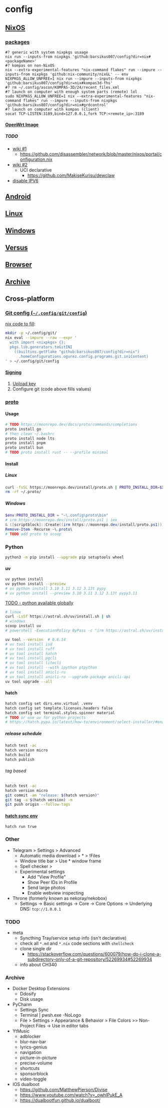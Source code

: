 # config

## [NixOS](nix/README.md)

### [packages](nix/flake.nix)

```shell
#? generic with system nixpkgs usaage
nix run --inputs-from nixpkgs 'github:barsikus007/config?dir=nix#<packageName>'
#? kompas on non-NixOS
nix --extra-experimental-features "nix-command flakes" run --impure --inputs-from nixpkgs 'github:nix-community/nixGL' -- env NIXPKGS_ALLOW_UNFREE=1 nix run --impure --inputs-from nixpkgs 'github:barsikus007/config?dir=nix#kompas3d-fhs'
#? rm ~/.config/ascon/KOMPAS-3D/24/recent_files.xml
#? launch on computer with enough system parts (remote) lol
sudo NIXPKGS_ALLOW_UNFREE=1 nix --extra-experimental-features "nix-command flakes" run --impure --inputs-from nixpkgs 'github:barsikus007/config?dir=nix#grdcontrol'
#? launch on computer with kompas (client)
socat TCP-LISTEN:3189,bind=127.0.0.1,fork TCP:<remote_ip>:3189
```

#### [OpenWrt Image](nix/packages/openwrt/xiaomi_ax3600.nix)

##### TODO

- [wiki #1](https://wiki.nixos.org/wiki/Networking_working_group)
  - <https://github.com/disassembler/network/blob/master/nixos/portal/configuration.nix>
- [wiki #2](https://wiki.nixos.org/wiki/OpenWrt)
  - UCI declarative
    - <https://github.com/MakiseKurisu/dewclaw>
- [disable IPV6](https://3os.org/infrastructure/openwrt/disable-ipv6/)

## [Android](android/README.md)

## [Linux](linux/README.md)

## [Windows](windows/README.md)

## [Versus](versus/README.md)

## [Browser](browser/README.md)

## [Archive](аrchive/README.md)

## Cross-platform

### [Git config (`~/.config/git/config`)](https://git-scm.com/docs/git-config)

[nix code to fill](nix/home/default.nix#:~:text=%23%20%7D;-,userName):

```sh
mkdir -p ~/.config/git/
nix eval --impure --raw --expr '
  with import <nixpkgs> {};
  pkgs.lib.generators.toGitINI
    ((builtins.getFlake "github:barsikus007/config?dir=nix")
      .homeConfigurations.ogurez.config.programs.git.iniContent)
' > ~/.config/git/config
```

#### [Signing](https://docs.github.com/en/authentication/managing-commit-signature-verification/displaying-verification-statuses-for-all-of-your-commits)

1. [Upload key](https://github.com/settings/ssh/new)
2. Configure git (code above fills values)

### [proto](https://moonrepo.dev/proto)

#### Usage

```bash
# TODO https://moonrepo.dev/docs/proto/commands/completions
proto install go
# then clean ~/.bashrc
proto install node lts
proto install pnpm
proto install bun
# TODO proto install rust -- --profile minimal
```

#### Install

##### Linux

```bash
curl -fsSL https://moonrepo.dev/install/proto.sh | PROTO_INSTALL_DIR=$XDG_CONFIG_HOME/proto/bin bash -s -- --no-profile
rm -rf ~/.proto/
```

##### Windows

```powershell
$env:PROTO_INSTALL_DIR = "~\.config\proto\bin"
# irm https://moonrepo.dev/install/proto.ps1 | iex
& ([scriptblock]::Create((irm https://moonrepo.dev/install/proto.ps1))) --no-profile
Remove-Item -Recurse ~\.proto\
# TODO add proto to scoop
```

### Python

```bash
python3 -m pip install --upgrade pip setuptools wheel
```

#### uv

```bash
uv python install
uv python install --preview
# uv python install 3.10 3.11 3.12 3.13t pypy
# uv python install --preview 3.10 3.11 3.12 3.13t pypy3.11
```

[TODO - python available globally](https://docs.astral.sh/uv/guides/install-python/#getting-started)

```bash
# linux
curl -LsSf https://astral.sh/uv/install.sh | sh
# windows
scoop install uv
# powershell -ExecutionPolicy ByPass -c "irm https://astral.sh/uv/install.ps1 | iex"

uv tool --version  # 0.6.14
# uv tool install isd
# uv tool install ruff
# uv tool install hatch
# uv tool install pgcli
# uv tool install litecli
# uv tool install --with ipython ptpython
# uv tool install anicli-ru
# uv tool install anicli-ru --upgrade-package anicli-api
uv tool upgrade --all
```

#### hatch

```bash
hatch config set dirs.env.virtual .venv
hatch config set template.licenses.headers false
hatch config set terminal.styles.spinner material
# TODO or use uv for python projects
# https://hatch.pypa.io/latest/how-to/environment/select-installer/#enabling-uv
```

##### release schedule

```bash
hatch test -ac
hatch version micro
hatch build
hatch publish
```

###### tag based

```bash
hatch test -ac
hatch version micro
git commit -am "release: $(hatch version)"
git tag -a $(hatch version) -m
git push origin --follow-tags
```

#### [hatch sync env](https://github.com/pypa/hatch/discussions/594#discussioncomment-4377827)

```bash
hatch run true
```

### Other

- Telegram > Settings > Advanced
  - Automatic media download > * > !Files
  - Window title bar > Use * window frame
  - Spell checker >
  - Experimental settings
    - Add "View Profile"
    - Show Peer IDs in Profile
    - Send large photos
    - Enable webview inspecting
- Throne (formerly known as nekoray/nekobox)
  - Settings -> Basic settings -> Core -> Core Options -> Underlying DNS: `tcp://1.0.0.1`

### TODO

- meta
  - Syncthing Tray/service setup info (isn't declarative)
  - check all `*.md` and `*.nix` code sections with `shellcheck`
  - clone single dir
    - <https://stackoverflow.com/questions/600079/how-do-i-clone-a-subdirectory-only-of-a-git-repository/52269934#52269934>
  - info about CH340

### Archive

- Docker Desktop Extensions
  - Ddosify
  - Disk usage
- PyCharm
  - Settings Sync
  - Terminal | pwsh.exe -NoLogo
  - File > Settings > Appearance & Behavior > File Colors >> Non-Project Files -> Use in editor tabs
- YtMusic
  - adblocker
  - blur-nav-bar
  - lyrics-genius
  - navigation
  - picture-in-picture
  - precise-volume
  - shortcuts
  - sponsorblock
  - video-toggle
- IOS dualboot
  - <https://github.com/MatthewPierson/Divise>
  - <https://www.youtube.com/watch?v=_owhlPukE_A>
  - <https://dualbootfun.github.io/dualboot/>
